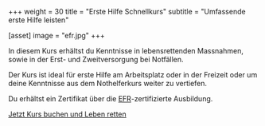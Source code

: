 +++
weight = 30
title = "Erste Hilfe Schnellkurs"
subtitle = "Umfassende erste Hilfe leisten"

[asset]
  image = "efr.jpg"
+++

In diesem Kurs erhältst du Kenntnisse in lebensrettenden Massnahmen,
sowie in der Erst- und Zweitversorgung bei Notfällen.

Der Kurs ist ideal für erste Hilfe am Arbeitsplatz oder in der Freizeit 
oder um deine Kenntnisse aus dem Nothelferkurs weiter zu vertiefen.

Du erhältst ein Zertifikat über die [EFR](https://emergencyfirstresponse.com)-zertifizierte Ausbildung.

[Jetzt Kurs buchen und Leben retten](/kurse/erste-hilfe/)